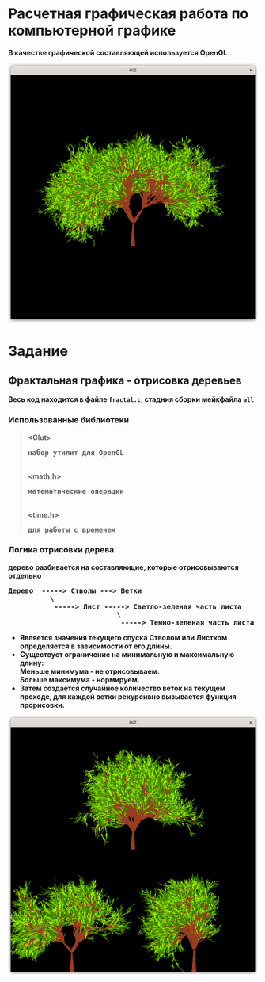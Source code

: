 # Расчетная графическая работа по компьютерной графике
<strong>В качестве графической составляющей используется OpenGL<strong>


![RGZ](examples/Ex1.png)

# Задание

## Фрактальная графика - отрисовка деревьев 

Весь код находится в файле `fractal.c`, стадния сборки мейкфайла `all`

### Использованные библиотеки
>\<Glut> <pre>набор утилит для OpenGL</pre> \
><math.h> <pre>математические операции</pre> \
><time.h> <pre>для работы с временем</pre>

### Логика отрисовки дерева
дерево разбивается на составляющие, которые отрисовываются отдельно
<pre>
Дерево  -----> Стволы ---> Ветки
          \
           -----> Лист -----> Светло-зеленая часть листа
                          \
                           -----> Темно-зеленая часть листа
</pre>
* Является значения текущего спуска Стволом или Листком определяется в зависимости от его длины.
* Существует ограничение на минимальную и максимальную длину: \
Меньше минимума - не отрисовываем. \
Больше максимума - нормируем.
* Затем создается случайное количество веток на текущем проходе, для каждой ветки рекурсивно вызывается функция прорисовки.

![RGZ](examples/Ex2.png)
